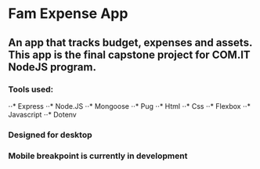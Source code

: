 # Fam Expense App
## An app that tracks budget, expenses and assets. This app is the final capstone project for COM.IT NodeJS program.

### Tools used:

⋅⋅* Express
⋅⋅* Node.JS
⋅⋅* Mongoose
⋅⋅* Pug
⋅⋅* Html
⋅⋅* Css
⋅⋅* Flexbox
⋅⋅* Javascript
⋅⋅* Dotenv

### Designed for desktop
### Mobile breakpoint is currently in development
